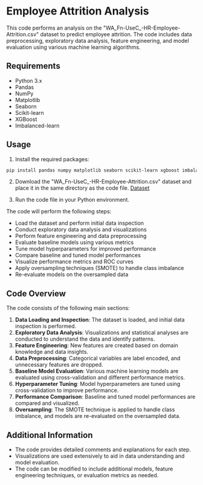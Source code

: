 # Employee Attrition Analysis

This code performs an analysis on the "WA_Fn-UseC_-HR-Employee-Attrition.csv" dataset to predict employee attrition. The code includes data preprocessing, exploratory data analysis, feature engineering, and model evaluation using various machine learning algorithms.

## Requirements

- Python 3.x
- Pandas
- NumPy
- Matplotlib
- Seaborn
- Scikit-learn
- XGBoost
- Imbalanced-learn

## Usage

1. Install the required packages:

```bash
pip install pandas numpy matplotlib seaborn scikit-learn xgboost imbalanced-learn
```

2. Download the "WA_Fn-UseC_-HR-Employee-Attrition.csv" dataset and place it in the same directory as the code file. [Dataset](https://www.kaggle.com/datasets/pavansubhasht/ibm-hr-analytics-attrition-dataset)

3. Run the code file in your Python environment.

The code will perform the following steps:

- Load the dataset and perform initial data inspection
- Conduct exploratory data analysis and visualizations
- Perform feature engineering and data preprocessing
- Evaluate baseline models using various metrics
- Tune model hyperparameters for improved performance
- Compare baseline and tuned model performances
- Visualize performance metrics and ROC curves
- Apply oversampling techniques (SMOTE) to handle class imbalance
- Re-evaluate models on the oversampled data

## Code Overview

The code consists of the following main sections:

1. **Data Loading and Inspection**: The dataset is loaded, and initial data inspection is performed.
2. **Exploratory Data Analysis**: Visualizations and statistical analyses are conducted to understand the data and identify patterns.
3. **Feature Engineering**: New features are created based on domain knowledge and data insights.
4. **Data Preprocessing**: Categorical variables are label encoded, and unnecessary features are dropped.
5. **Baseline Model Evaluation**: Various machine learning models are evaluated using cross-validation and different performance metrics.
6. **Hyperparameter Tuning**: Model hyperparameters are tuned using cross-validation to improve performance.
7. **Performance Comparison**: Baseline and tuned model performances are compared and visualized.
8. **Oversampling**: The SMOTE technique is applied to handle class imbalance, and models are re-evaluated on the oversampled data.

## Additional Information

- The code provides detailed comments and explanations for each step.
- Visualizations are used extensively to aid in data understanding and model evaluation.
- The code can be modified to include additional models, feature engineering techniques, or evaluation metrics as needed.


